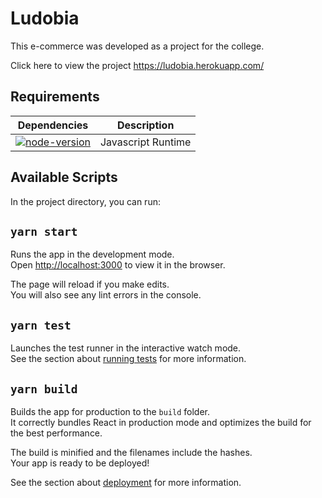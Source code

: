 # Ludobia

This e-commerce was developed as a project for the college.

Click here to view the project https://ludobia.herokuapp.com/

## Requirements

| Dependencies                     | Description        |
| -------------------------------- | ------------------ |
| [![node-version]][node-download] | Javascript Runtime |

## Available Scripts

In the project directory, you can run:

## `yarn start`

Runs the app in the development mode.\
Open [http://localhost:3000](http://localhost:3000) to view it in the browser.

The page will reload if you make edits.\
You will also see any lint errors in the console.

## `yarn test`

Launches the test runner in the interactive watch mode.\
See the section about [running tests](https://facebook.github.io/create-react-app/docs/running-tests) for more information.

## `yarn build`

Builds the app for production to the `build` folder.\
It correctly bundles React in production mode and optimizes the build for the best performance.

The build is minified and the filenames include the hashes.\
Your app is ready to be deployed!

See the section about [deployment](https://facebook.github.io/create-react-app/docs/deployment) for more information.

[node-download]: https://nodejs.org/download/release/v16.13.0/
[node-version]: https://img.shields.io/badge/node-16.13.0-blue
